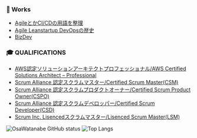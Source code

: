 ### 📘 Works

 - [AgileとかCI/CDの用語を整理](https://speakerdeck.com/osawatanabe/meaning-of-buzzies)
 - [Agile Leanstartup DevOpsの歴史](https://speakerdeck.com/osawatanabe/evolution-of-leanstartup-and-agile)
 - [BizDev](https://speakerdeck.com/osawatanabe/interesting-business-models)

### 🎓  QUALIFICATIONS

 - [AWS認定ソリューションアーキテクトプロフェッショナル/AWS Certified Solutions Architect – Professional](https://www.credly.com/badges/b8a5c083-40c8-46e8-afad-fc261e37c055/public_url)
 - [Scrum Alliance 認定スクラムマスター/Certified Scrum Master(CSM)](https://www.scrumalliance.org/community/profile/owatanabe)
 - [Scrum Alliance 認定スクラムプロダクトオーナー/Certified Scrum Product Owner(CSPO)](https://www.scrumalliance.org/community/profile/owatanabe)
 - [Scrum Alliance 認定スクラムデベロッパー/Certified Scrum Developer(CSD)](https://www.scrumalliance.org/community/profile/owatanabe)
 - [Scrum Inc. Lisencedスクラムマスター/Lisenced Scrum Master(LSM)](https://s3.amazonaws.com/scruminc-certs/SI-2688616)


![OsaWatanabe GitHub status](https://github-readme-stats.vercel.app/api?username=osawata36&show_icons=true&count_private=true&line_height=35)
![Top Langs](https://github-readme-stats.vercel.app/api/top-langs/?username=osawata36)

<!--
**OsaWatanabe/OsaWatanabe** is a ✨ _special_ ✨ repository because its `README.md` (this file) appears on your GitHub profile.

Here are some ideas to get you started:

- 🔭 I’m currently working on ...
- 🌱 I’m currently learning ...
- 👯 I’m looking to collaborate on ...
- 🤔 I’m looking for help with ...
- 💬 Ask me about ...
- 📫 How to reach me: ...
- 😄 Pronouns: ...
- ⚡ Fun fact: ...
-->
